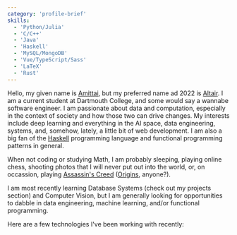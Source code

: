 ```yaml
---
category: 'profile-brief'
skills:
  - 'Python/Julia'
  - 'C/C++'
  - 'Java'
  - 'Haskell'
  - 'MySQL/MongoDB'
  - 'Vue/TypeScript/Sass'
  - 'LaTeX'
  - 'Rust'
---
```



Hello, my given name is [Amittai](?), but my preferred name ad 2022
is [Altair](https://www.thebump.com/b/altair-baby-name).
I am a current student at Dartmouth College, and some would say
a wannabe software engineer. I am passionate about data and computation,
especially in the context of society and how those two can drive changes.
My interests include deep learning and everything in the AI space,
data engineering, systems, and, somehow, lately, a little bit of
web development. I am also a big fan of the [Haskell](https://www.haskell.org/)
programming language and functional programming patterns in general.

When not coding or studying Math, I am probably sleeping,
playing online chess, shooting photos that I will never
put out into the world, or, on occassion, playing
[Assassin's Creed](https://www.ubisoft.com/en-us/game/assassins-creed) ([Origins](https://www.ubisoft.com/en-us/game/assassins-creed/origins), anyone?).

I am most recently learning Database Systems (check out my projects section)
and Computer Vision, but I am generally looking for opportunities
to dabble in data engineering, machine learning, and/or functional programming.

Here are a few technologies I've been working with recently:
